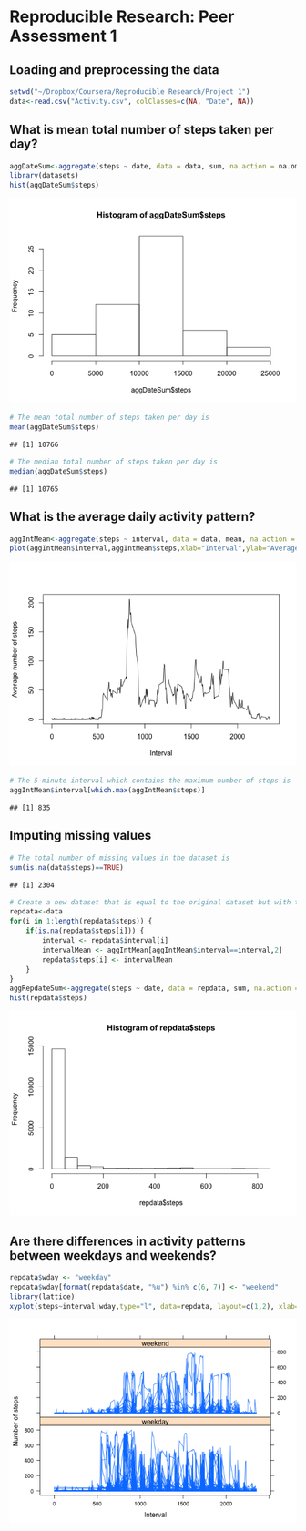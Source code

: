 # Reproducible Research: Peer Assessment 1

## Loading and preprocessing the data

```r
setwd("~/Dropbox/Coursera/Reproducible Research/Project 1")
data<-read.csv("Activity.csv", colClasses=c(NA, "Date", NA))
```

## What is mean total number of steps taken per day?

```r
aggDateSum<-aggregate(steps ~ date, data = data, sum, na.action = na.omit)
library(datasets)
hist(aggDateSum$steps)
```

![plot of chunk unnamed-chunk-2](./PA1_template_files/figure-html/unnamed-chunk-2.png) 

```r
# The mean total number of steps taken per day is
mean(aggDateSum$steps)
```

```
## [1] 10766
```

```r
# The median total number of steps taken per day is
median(aggDateSum$steps)
```

```
## [1] 10765
```

## What is the average daily activity pattern?

```r
aggIntMean<-aggregate(steps ~ interval, data = data, mean, na.action = na.omit)
plot(aggIntMean$interval,aggIntMean$steps,xlab="Interval",ylab="Average number of steps",type="l")
```

![plot of chunk unnamed-chunk-5](./PA1_template_files/figure-html/unnamed-chunk-5.png) 


```r
# The 5-minute interval which contains the maximum number of steps is  
aggIntMean$interval[which.max(aggIntMean$steps)]
```

```
## [1] 835
```

## Imputing missing values

```r
# The total number of missing values in the dataset is 
sum(is.na(data$steps)==TRUE)
```

```
## [1] 2304
```

```r
# Create a new dataset that is equal to the original dataset but with the missing data filled in.
repdata<-data
for(i in 1:length(repdata$steps)) {
    if(is.na(repdata$steps[i])) {
        interval <- repdata$interval[i]
        intervalMean <- aggIntMean[aggIntMean$interval==interval,2]
        repdata$steps[i] <- intervalMean
    }
}
aggRepdateSum<-aggregate(steps ~ date, data = repdata, sum, na.action = na.omit)
hist(repdata$steps)
```

![plot of chunk unnamed-chunk-8](./PA1_template_files/figure-html/unnamed-chunk-8.png) 

## Are there differences in activity patterns between weekdays and weekends?

```r
repdata$wday <- "weekday"
repdata$wday[format(repdata$date, "%u") %in% c(6, 7)] <- "weekend"
library(lattice)
xyplot(steps~interval|wday,type="l", data=repdata, layout=c(1,2), xlab="Interval", ylab="Number of steps")
```

![plot of chunk unnamed-chunk-9](./PA1_template_files/figure-html/unnamed-chunk-9.png) 
